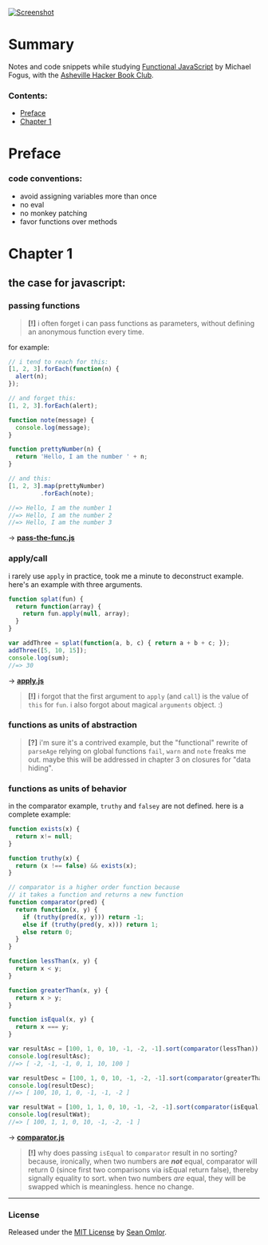 [![Screenshot](cover.png)](http://www.amazon.com/dp/B00D624AQO)

# Summary
Notes and code snippets while studying [Functional JavaScript](http://www.amazon.com/dp/B00D624AQO) by Michael Fogus, with the [Asheville Hacker Book Club](http://eepurl.com/4WaUf).

### Contents:
- [Preface](#preface)
- [Chapter 1](#chapter-1)

# Preface

### code conventions:
- avoid assigning variables more than once
- no eval
- no monkey patching
- favor functions over methods


# Chapter 1

## the case for javascript:


### passing functions

> __[!]__ i often forget i can pass functions as parameters, without defining an anonymous function every time.

for example:

```javascript
// i tend to reach for this:
[1, 2, 3].forEach(function(n) {
  alert(n);
});

// and forget this:
[1, 2, 3].forEach(alert);

function note(message) {
  console.log(message);
}

function prettyNumber(n) {
  return 'Hello, I am the number ' + n;
}

// and this:
[1, 2, 3].map(prettyNumber)
         .forEach(note);

//=> Hello, I am the number 1
//=> Hello, I am the number 2
//=> Hello, I am the number 3
```
→ [__pass-the-func.js__](/chapter-1/pass-the-func.js)

### apply/call

i rarely use ``apply`` in practice, took me a minute to deconstruct example. here's an example with three arguments.

```javascript
function splat(fun) {
  return function(array) {
    return fun.apply(null, array);
  }
}

var addThree = splat(function(a, b, c) { return a + b + c; });
addThree([5, 10, 15]);
console.log(sum);
//=> 30
```
→ [__apply.js__](/chapter-1/apply.js)

> __[!]__ i forgot that the first argument to ``apply`` (and ``call``) is the value of ``this`` for ``fun``. i also forgot about magical ``arguments`` object. :)


### functions as units of abstraction

> __[?]__ i'm sure it's a contrived example, but the "functional" rewrite of ``parseAge`` relying on global functions ``fail``, ``warn`` and ``note`` freaks me out. maybe this will be addressed in chapter 3 on closures for "data hiding".

### functions as units of behavior

in the comparator example, ``truthy`` and ``falsey`` are not defined. here is a complete example:

```javascript
function exists(x) {
  return x!= null;
}

function truthy(x) {
  return (x !== false) && exists(x);
}

// comparator is a higher order function because
// it takes a function and returns a new function
function comparator(pred) {
  return function(x, y) {
    if (truthy(pred(x, y))) return -1;
    else if (truthy(pred(y, x))) return 1;
    else return 0;
  }
}

function lessThan(x, y) {
  return x < y;
}

function greaterThan(x, y) {
  return x > y;
}

function isEqual(x, y) {
  return x === y;
}

var resultAsc = [100, 1, 0, 10, -1, -2, -1].sort(comparator(lessThan));
console.log(resultAsc);
//=> [ -2, -1, -1, 0, 1, 10, 100 ]

var resultDesc = [100, 1, 0, 10, -1, -2, -1].sort(comparator(greaterThan));
console.log(resultDesc);
//=> [ 100, 10, 1, 0, -1, -1, -2 ]

var resultWat = [100, 1, 1, 0, 10, -1, -2, -1].sort(comparator(isEqual));
console.log(resultWat);
//=> [ 100, 1, 1, 0, 10, -1, -2, -1 ]
```
→ [__comparator.js__](/chapter-1/comparator.js)

> __[!]__ why does passing ``isEqual`` to ``comparator`` result in no sorting? because, ironically, when two numbers are ___not___ equal, comparator will return 0 (since first two comparisons via isEqual return false), thereby signally equality to sort. when two numbers _are_ equal, they will be swapped which is meaningless. hence no change.

---

### License
Released under the [MIT License](/LICENSE) by [Sean Omlor](http://seanomlor.com).
